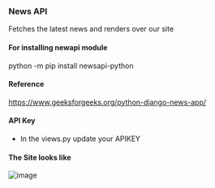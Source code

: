 ### News API

Fetches the latest news and renders over our site

#### For installing newapi module
python -m pip install newsapi-python

#### Reference
https://www.geeksforgeeks.org/python-django-news-app/

#### API Key

- In the views.py update your APIKEY

#### The Site looks like

![image](https://user-images.githubusercontent.com/14940233/144545315-07f973c7-f7aa-490a-82f9-e9c9a94931f4.png)
